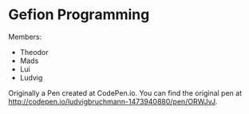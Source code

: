 # Gefion Programming

Members:
+ Theodor
+ Mads
+ Lui
+ Ludvig

Originally a Pen created at CodePen.io. You can find the original pen at http://codepen.io/ludvigbruchmann-1473940880/pen/ORWJvJ.

 